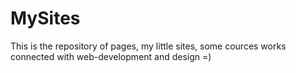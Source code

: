 # MySites
This is the repository of pages, my little sites, some cources works connected with web-development and design =)  

